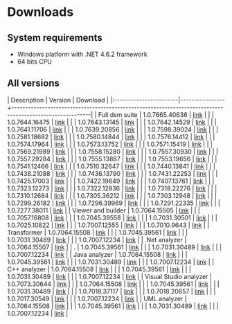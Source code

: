 # Downloads

## System requirements
* Windows platform with .NET 4.6.2 framework
* 64 bits CPU

## All versions

| Description            | Version        | Download                                                                                                 |
|:-----------------------|----------------+----------------------------------------------------------------------------------------------------------|
| Full dsm suite         | 1.0.7665.40636 | [link](https://dsmsuite.github.io/downloads/DsmSuite_1.0.7665.40636.msi)                                 |
|                        | 1.0.7644.16475 | [link](https://dsmsuite.github.io/downloads/DsmSuite_1.0.7644.16475.msi)                                 |
|                        | 1.0.7643.13145 | [link](https://dsmsuite.github.io/downloads/DsmSuite_1.0.7643.13145.msi)                                 |
|                        | 1.0.7642.14529 | [link](https://dsmsuite.github.io/downloads/DsmSuite_1.0.7642.14529.msi)                                 |
|                        | 1.0.7641.11706 | [link](https://dsmsuite.github.io/downloads/DsmSuite_1.0.7641.11706.msi)                                 |
|                        | 1.0.7639.20856 | [link](https://dsmsuite.github.io/downloads/DsmSuite_1.0.7639.20856.msi)                                 |
|                        | 1.0.7598.39024 | [link](https://dsmsuite.github.io/downloads/DsmSuite_1.0.7598.39024.msi)                                 |
|                        | 1.0.7581.18682 | [link](https://dsmsuite.github.io/downloads/DsmSuite_1.0.7581.18682.msi)                                 |
|                        | 1.0.7580.14844 | [link](https://dsmsuite.github.io/downloads/DsmSuite_1.0.7580.14844.msi)                                 |
|                        | 1.0.7576.14412 | [link](https://dsmsuite.github.io/downloads/DsmSuite_1.0.7576.14412.msi)                                 |
|                        | 1.0.7574.17964 | [link](https://dsmsuite.github.io/downloads/DsmSuite_1.0.7574.17964.msi)                                 |
|                        | 1.0.7573.13752 | [link](https://dsmsuite.github.io/downloads/DsmSuite_1.0.7573.13752.msi)                                 |
|                        | 1.0.7571.15419 | [link](https://dsmsuite.github.io/downloads/DsmSuite_1.0.7571.15419.msi)                                 |
|                        | 1.0.7569.21989 | [link](https://dsmsuite.github.io/downloads/DsmSuite_1.0.7569.21989.msi)                                 |
|                        | 1.0.7558.15280 | [link](https://dsmsuite.github.io/downloads/DsmSuite_1.0.7558.15280.msi)                                 |
|                        | 1.0.7557.30930 | [link](https://dsmsuite.github.io/downloads/DsmSuite_1.0.7557.30930.msi)                                 |
|                        | 1.0.7557.29284 | [link](https://dsmsuite.github.io/downloads/DsmSuite_1.0.7557.29284.msi)                                 |
|                        | 1.0.7555.13887 | [link](https://dsmsuite.github.io/downloads/DsmSuite_1.0.7555.13887.msi)                                 |
|                        | 1.0.7553.19656 | [link](https://dsmsuite.github.io/downloads/DsmSuite_1.0.7553.19656.msi)                                 |
|                        | 1.0.7541.12466 | [link](https://dsmsuite.github.io/downloads/DsmSuite_1.0.7541.12466.msi)                                 |
|                        | 1.0.7510.32647 | [link](https://dsmsuite.github.io/downloads/DsmSuite_1.0.7510.32647.msi)                                 |
|                        | 1.0.7440.13841 | [link](https://dsmsuite.github.io/downloads/DsmSuite_1.0.7440.13841.msi)                                 |
|                        | 1.0.7438.21088 | [link](https://dsmsuite.github.io/downloads/DsmSuite_1.0.7438.21088.msi)                                 |
|                        | 1.0.7436.13790 | [link](https://dsmsuite.github.io/downloads/DsmSuite_1.0.7436.13790.msi)                                 |
|                        | 1.0.7431.22253 | [link](https://dsmsuite.github.io/downloads/DsmSuite_1.0.7431.22253.msi)                                 |
|                        | 1.0.7425.17003 | [link](https://dsmsuite.github.io/downloads/DsmSuite_1.0.7425.17003.msi)                                 |
|                        | 1.0.7422.19649 | [link](https://dsmsuite.github.io/downloads/DsmSuite_1.0.7422.19649.msi)                                 |
|                        | 1.0.7407.13761 | [link](https://dsmsuite.github.io/downloads/DsmSuite_1.0.7407.13761.msi)                                 |
|                        | 1.0.7323.12273 | [link](https://dsmsuite.github.io/downloads/DsmSuite_1.0.7323.12273.msi)                                 |
|                        | 1.0.7322.12836 | [link](https://dsmsuite.github.io/downloads/DsmSuite_1.0.7322.12836.msi)                                 |
|                        | 1.0.7318.22276 | [link](https://dsmsuite.github.io/downloads/DsmSuite_1.0.7318.22276.msi)                                 |
|                        | 1.0.7310.12684 | [link](https://dsmsuite.github.io/downloads/DsmSuite_1.0.7310.12684.msi)                                 |
|                        | 1.0.7305.36212 | [link](https://dsmsuite.github.io/downloads/DsmSuite_1.0.7305.36212.msi)                                 | 
|                        | 1.0.7303.12948 | [link](https://dsmsuite.github.io/downloads/DsmSuite_1.0.7303.12948.msi)                                 | 
|                        | 1.0.7299.26182 | [link](https://dsmsuite.github.io/downloads/DsmSuite_1.0.7299.26182.msi)                                 |
|                        | 1.0.7296.39969 | [link](https://dsmsuite.github.io/downloads/DsmSuite_1.0.7296.39969.msi)                                 |
|                        | 1.0.7291.22335 | [link](https://dsmsuite.github.io/downloads/DsmSuite_1.0.7291.22335.msi)                                 |
|                        | 1.0.7277.38011 | [link](https://dsmsuite.github.io/downloads/DsmSuite_1.0.7277.38011.msi)                                 |
| Viewer and builder     | 1.0.7064.15505 | [link](https://dsmsuite.github.io/downloads/DsmSuite.DsmViewer.Installer_1.0.7064.15505.msi)             |
|                        | 1.0.7057.16808 | [link](https://dsmsuite.github.io/downloads/DsmSuite.DsmViewer.Installer_1.0.7057.16808.msi)             |
|                        | 1.0.7045.39558 | [link](https://dsmsuite.github.io/downloads/DsmSuite.DsmViewer.Installer_1.0.7045.39558.msi)             |
|                        | 1.0.7031.30501 | [link](https://dsmsuite.github.io/downloads/DsmSuite.DsmViewer.Installer_1.0.7031.30501.msi)             |
|                        | 1.0.7025.10822 | [link](https://dsmsuite.github.io/downloads/DsmSuite.DsmViewer.Installer_1.0.7025.10822.msi)             |
|                        | 1.0.7007.12555 | [link](https://dsmsuite.github.io/downloads/DsmSuite.DsmViewer.Installer_1.0.7007.12555.msi)             |
|                        | 1.0.7010.9643  | [link](https://dsmsuite.github.io/downloads/DsmSuite.DsmViewer.Installer_1.0.7010.9643.msi)              |
| Transformer            | 1.0.7064.15508 | [link](https://dsmsuite.github.io/downloads/DsmSuite.Transformer.Installer_1.0.7064.15508.msi)           |
|                        | 1.0.7045.39561 | [link](https://dsmsuite.github.io/downloads/DsmSuite.Transformer.Installer_1.0.7045.39561.msi)           |
|                        | 1.0.7031.30489 | [link](https://dsmsuite.github.io/downloads/DsmSuite.Transformer.Installer_1.0.7031.30489.msi)           |
|                        | 1.0.7007.12234 | [link](https://dsmsuite.github.io/downloads/DsmSuite.Transformer.Installer_1.0.7007.12234.msi)           |
| .Net analyzer          | 1.0.7064.15507 | [link](https://dsmsuite.github.io/downloads/DsmSuite.Analyzer.DotNet.Installer_1.0.7064.15507.msi)       |
| .                      | 1.0.7045.39561 | [link](https://dsmsuite.github.io/downloads/DsmSuite.Analyzer.DotNet.Installer_1.0.7045.39561.msi)       |
|                        | 1.0.7031.30489 | [link](https://dsmsuite.github.io/downloads/DsmSuite.Analyzer.DotNet.Installer_1.0.7031.30489.msi)       |
|                        | 1.0.7007.12234 | [link](https://dsmsuite.github.io/downloads/DsmSuite.Analyzer.DotNet.Installer_1.0.7007.12234.msi)       |
| Java analyzer          | 1.0.7064.15508 | [link](https://dsmsuite.github.io/downloads/DsmSuite.Analyzer.Jdeps.Installer_1.0.7064.15508.msi)        |
|                        | 1.0.7045.39561 | [link](https://dsmsuite.github.io/downloads/DsmSuite.Analyzer.Jdeps.Installer_1.0.7045.39561.msi)        |
|                        | 1.0.7031.30489 | [link](https://dsmsuite.github.io/downloads/DsmSuite.Analyzer.Jdeps.Installer_1.0.7031.30489.msi)        |
|                        | 1.0.7007.12234 | [link](https://dsmsuite.github.io/downloads/DsmSuite.Analyzer.Jdeps.Installer_1.0.7007.12234.msi)        |
| C++ analyzer           | 1.0.7064.15508 | [link](https://dsmsuite.github.io/downloads/DsmSuite.Analyzer.Cpp.Installer_1.0.7064.15508.msi)          |
|                        | 1.0.7045.39561 | [link](https://dsmsuite.github.io/downloads/DsmSuite.Analyzer.Cpp.Installer_1.0.7045.39561.msi)          |
|                        | 1.0.7031.30489 | [link](https://dsmsuite.github.io/downloads/DsmSuite.Analyzer.Cpp.Installer_1.0.7031.30489.msi)          |
|                        | 1.0.7007.12234 | [link](https://dsmsuite.github.io/downloads/DsmSuite.Analyzer.Cpp.Installer_1.0.7007.12234.msi)          |
| Visual Studio analyzer | 1.0.7073.30644 | [link](https://dsmsuite.github.io/downloads/DsmSuite.Analyzer.VisualStudio.Installer_1.0.7073.30644.msi) |
|                        | 1.0.7064.15508 | [link](https://dsmsuite.github.io/downloads/DsmSuite.Analyzer.VisualStudio.Installer_1.0.7064.15508.msi) |
|                        | 1.0.7045.39561 | [link](https://dsmsuite.github.io/downloads/DsmSuite.Analyzer.VisualStudio.Installer_1.0.7045.39561.msi) |
|                        | 1.0.7031.30489 | [link](https://dsmsuite.github.io/downloads/DsmSuite.Analyzer.VisualStudio.Installer_1.0.7031.30489.msi) |
|                        | 1.0.7018.37117 | [link](https://dsmsuite.github.io/downloads/DsmSuite.Analyzer.VisualStudio.Installer_1.0.7018.37117.msi) |
|                        | 1.0.7018.20657 | [link](https://dsmsuite.github.io/downloads/DsmSuite.Analyzer.VisualStudio.Installer_1.0.7018.20657.msi) |
|                        | 1.0.7017.30549 | [link](https://dsmsuite.github.io/downloads/DsmSuite.Analyzer.VisualStudio.Installer_1.0.7017.30549.msi) |
|                        | 1.0.7007.12234 | [link](https://dsmsuite.github.io/downloads/DsmSuite.Analyzer.VisualStudio.Installer_1.0.7007.12234.msi) |
| UML analyzer           | 1.0.7064.15508 | [link](https://dsmsuite.github.io/downloads/DsmSuite.Analyzer.Uml.Installer_1.0.7064.15508.msi)          |
|                        | 1.0.7045.39561 | [link](https://dsmsuite.github.io/downloads/DsmSuite.Analyzer.Uml.Installer_1.0.7045.39561.msi)          |
|                        | 1.0.7031.30489 | [link](https://dsmsuite.github.io/downloads/DsmSuite.Analyzer.Uml.Installer_1.0.7031.30489.msi)          |
|                        | 1.0.7007.12234 | [link](https://dsmsuite.github.io/downloads/DsmSuite.Analyzer.Uml.Installer_1.0.7007.12234.msi)          |








